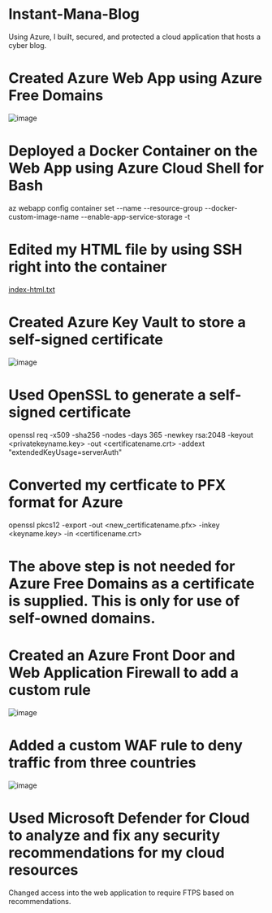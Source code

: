 # Instant-Mana-Blog
Using Azure, I built, secured, and protected a cloud application that hosts a cyber blog.

# Created Azure Web App using Azure Free Domains
![image](https://user-images.githubusercontent.com/112778924/211407493-9f38e0c6-1621-4300-be70-11e962a57f59.png)

# Deployed a Docker Container on the Web App using Azure Cloud Shell for Bash
az webapp config container set --name <name of your webapp> --resource-group <name of your resource group> --docker-custom-image-name <container-name> --enable-app-service-storage -t

# Edited my HTML file by using SSH right into the container
[index-html.txt](https://github.com/dsylvest/Instant-Mana-Blog/files/10376936/index-html.txt)

# Created Azure Key Vault to store a self-signed certificate
![image](https://user-images.githubusercontent.com/112778924/211413860-41bb266e-0d5b-48ec-a32b-732e751128a4.png)

# Used OpenSSL to generate a self-signed certificate
openssl req -x509 -sha256 -nodes -days 365 -newkey rsa:2048 -keyout <privatekeyname.key> -out <certificatename.crt> -addext "extendedKeyUsage=serverAuth"
# Converted my certficate to PFX format for Azure
openssl pkcs12 -export -out <new_certificatename.pfx> -inkey <keyname.key> -in <certificename.crt>

# The above step is not needed for Azure Free Domains as a certificate is supplied. This is only for use of self-owned domains. 

# Created an Azure Front Door and Web Application Firewall to add a custom rule
![image](https://user-images.githubusercontent.com/112778924/211412475-4b03e46a-779f-4486-9499-2a3c4c787a88.png)

# Added a custom WAF rule to deny traffic from three countries
![image](https://user-images.githubusercontent.com/112778924/211412653-9f6a2e91-de4f-43a7-b532-fa0ed703b42b.png)

# Used Microsoft Defender for Cloud to analyze and fix any security recommendations for my cloud resources
Changed access into the web application to require FTPS based on recommendations.

